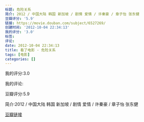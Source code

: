 ```yaml
---
标题: 危险关系
简介: 2012 / 中国大陆 韩国 新加坡 / 剧情 爱情 / 许秦豪 / 章子怡 张东健
豆瓣评分: '5.9'
链接: https://movie.douban.com/subject/6527269/
创建时间: '2012-10-04 22:34:13'
我的评分: '3.0'
标签:
评论:
date: 2012-10-04 22:34:13
title: 看了电影 - 危险关系
tags: [电影]
categories: []
---
```


我的评分:3.0

我的评论:

豆瓣评分:5.9

简介:2012 / 中国大陆 韩国 新加坡 / 剧情 爱情 / 许秦豪 / 章子怡 张东健

[豆瓣链接](https://movie.douban.com/subject/6527269/)

